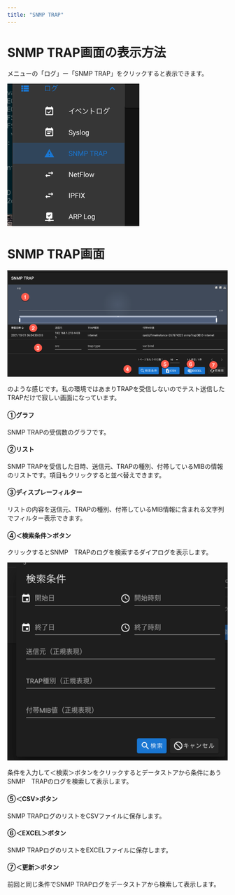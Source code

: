 ```yaml
---
title: "SNMP TRAP"
---
```


# SNMP TRAP画面の表示方法
メニューの「ログ」ー「SNMP TRAP」をクリックすると表示できます。

![](/images/books/twsnmpfc-manual/picture_pc_21378dcaf93873c695da8f517969e741.png)

# SNMP TRAP画面

![](/images/books/twsnmpfc-manual/picture_pc_276cce53a42f678329f45ad26174d9f6.png)

のような感じです。私の環境ではあまりTRAPを受信しないのでテスト送信したTRAPだけで寂しい画面になっています。

#### ①グラフ
SNMP TRAPの受信数のグラフです。

#### ②リスト
SNMP TRAPを受信した日時、送信元、TRAPの種別、付帯しているMIBの情報のリストです。項目もクリックすると並べ替えできます。

#### ③ディスプレーフィルター
リストの内容を送信元、TRAPの種別、付帯しているMIB情報に含まれる文字列でフィルター表示できます。

#### ④＜検索条件＞ボタン
クリックするとSNMP　TRAPのログを検索するダイアログを表示します。

![](/images/books/twsnmpfc-manual/picture_pc_f7e7e1e16a7af32c06fdadf225d9d78f.png)

条件を入力して＜検索＞ボタンをクリックするとデータストアから条件にあうSNMP　TRAPのログを検索して表示します。

#### ⑤＜CSV>ボタン
SNMP TRAPログのリストをCSVファイルに保存します。

#### ⑥＜EXCEL＞ボタン
SNMP TRAPログのリストをEXCELファイルに保存します。

#### ⑦＜更新＞ボタン
前回と同じ条件でSNMP TRAPログをデータストアから検索して表示します。

